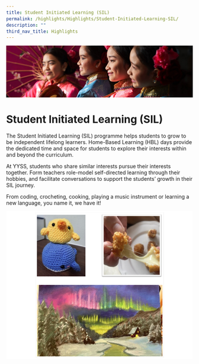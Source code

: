 ```yaml
---
title: Student Initiated Learning (SIL)
permalink: /highlights/Highlights/Student-Initiated-Learning-SIL/
description: ""
third_nav_title: Highlights
---
```

![](/images/Highlights.jpg)

Student Initiated Learning (SIL)
================================

The Student Initiated Learning (SIL) programme helps students to grow to be independent lifelong learners. Home-Based Learning (HBL) days provide the dedicated time and space for students to explore their interests within and beyond the curriculum.

  

At YYSS, students who share similar interests pursue their interests together. Form teachers role-model self-directed learning through their hobbies, and facilitate conversations to support the students’ growth in their SIL journey.

  

From coding, crocheting, cooking, playing a music instrument or learning a new language, you name it, we have it!

![](/images/SIL.png)